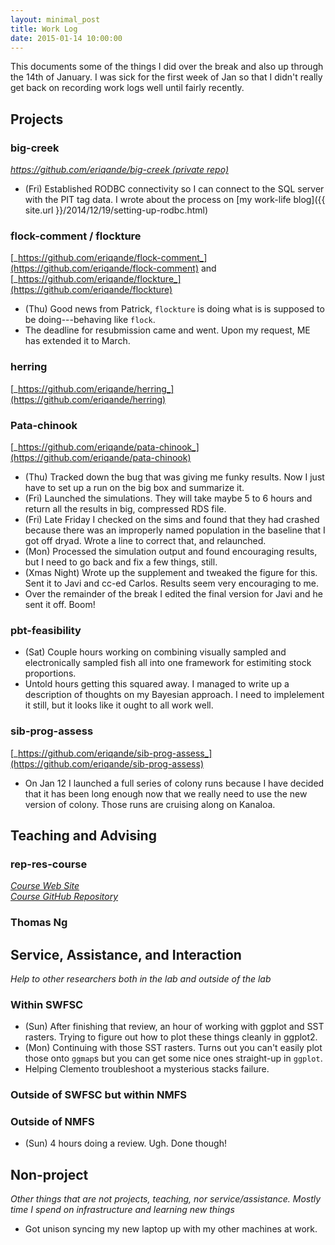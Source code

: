 ```yaml
---
layout: minimal_post
title: Work Log
date: 2015-01-14 10:00:00
---
```


This documents some of the things I did over the break and also up through
the 14th  of January.  I was  sick for the first week of Jan so that I didn't
really get back on recording work logs well until fairly recently.


## Projects

### big-creek
[_https://github.com/eriqande/big-creek (private repo)_](https://github.com/eriqande/big-creek)

* (Fri) Established RODBC connectivity so I can connect to the SQL server with the PIT tag data.
I wrote about the process on [my work-life blog]({{ site.url }}/2014/12/19/setting-up-rodbc.html)



### flock-comment / flockture
[_https://github.com/eriqande/flock-comment_](https://github.com/eriqande/flock-comment)
and [_https://github.com/eriqande/flockture_](https://github.com/eriqande/flockture)

* (Thu) Good news from Patrick, `flockture` is doing what is is supposed to be doing---behaving like `flock`.
* The deadline for resubmission came and went.  Upon my request, ME has extended it to March.




### herring
[_https://github.com/eriqande/herring_](https://github.com/eriqande/herring)



### Pata-chinook
[_https://github.com/eriqande/pata-chinook_](https://github.com/eriqande/pata-chinook)

* (Thu) Tracked down the bug that was giving me funky results.  Now I just have to set up a run on the big box and
summarize it.
* (Fri) Launched the simulations.  They will take maybe 5 to 6 hours and return all the results in big, compressed RDS file.
* (Fri) Late Friday I checked on the sims and found that they had crashed because there was an improperly named
population in the baseline that I got off dryad.  Wrote a line to correct that, and relaunched.
* (Mon) Processed the simulation output and found encouraging results, but I need to go back and fix
a few things, still.
* (Xmas Night) Wrote up the supplement and tweaked the figure for this.  Sent it
to Javi and cc-ed Carlos. Results seem very encouraging to me.
* Over the remainder of the break I edited the final version for Javi and he sent it off.
Boom!


### pbt-feasibility

* (Sat)  Couple hours working on combining visually sampled and electronically sampled fish all into one framework
for estimiting stock proportions.
* Untold hours getting this squared away. I managed to write up a description of thoughts
on my Bayesian approach.  I need to implelement it still, but it looks like it ought to all work well.





### sib-prog-assess
[_https://github.com/eriqande/sib-prog-assess_](https://github.com/eriqande/sib-prog-assess)
* On Jan 12 I launched a full series of colony runs because I have decided that it has been long enough now that
we really need to use the new version of colony.  Those runs are cruising along on Kanaloa.


## Teaching and Advising


### rep-res-course
[_Course Web Site_](http://eriqande.github.io/rep-res-web/)  
[_Course GitHub Repository_](https://github.com/eriqande/rep-res-course)





### Thomas Ng


## Service, Assistance, and Interaction
_Help to other researchers both in the lab and outside of the lab_


### Within SWFSC

* (Sun) After finishing that review, an hour of working with ggplot and SST rasters.  Trying to figure out how to plot these things cleanly in ggplot2.  
* (Mon) Continuing with those SST rasters.  Turns out you can't easily plot those onto `ggmap`s but
you can get some nice ones straight-up in `ggplot`.
* Helping Clemento troubleshoot a mysterious stacks failure.

### Outside of SWFSC but within NMFS



### Outside of NMFS

* (Sun) 4 hours doing a review.  Ugh.  Done though!


## Non-project
_Other things that are not projects, teaching, nor service/assistance.  Mostly time I
spend on infrastructure and learning new things_

* Got unison syncing my new laptop up with my other machines at work.

